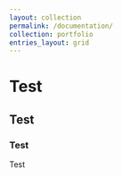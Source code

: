 ```yaml
---
layout: collection
permalink: /documentation/
collection: portfolio
entries_layout: grid
---
```


# Test
## Test
### Test
Test

